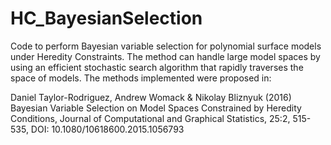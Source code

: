 # HC_BayesianSelection
Code to perform Bayesian variable selection for polynomial surface models under Heredity Constraints.  The method can handle large model spaces by using an efficient stochastic search algorithm that rapidly traverses the space of models.  The methods implemented were proposed in:

Daniel Taylor-Rodriguez, Andrew Womack & Nikolay Bliznyuk (2016) Bayesian Variable Selection on Model Spaces Constrained by Heredity Conditions, Journal of Computational and Graphical Statistics, 25:2, 515-535, DOI: 10.1080/10618600.2015.1056793
